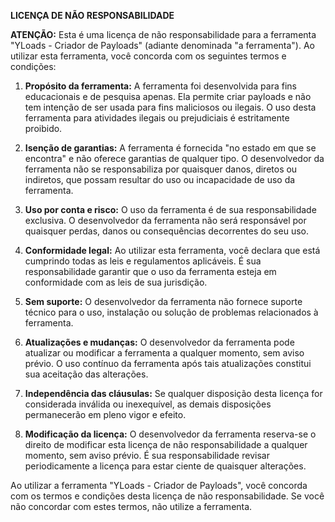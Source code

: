 **LICENÇA DE NÃO RESPONSABILIDADE**

**ATENÇÃO:** Esta é uma licença de não responsabilidade para a ferramenta "YLoads - Criador de Payloads" (adiante denominada "a ferramenta"). Ao utilizar esta ferramenta, você concorda com os seguintes termos e condições:

1. **Propósito da ferramenta:** A ferramenta foi desenvolvida para fins educacionais e de pesquisa apenas. Ela permite criar payloads e não tem intenção de ser usada para fins maliciosos ou ilegais. O uso desta ferramenta para atividades ilegais ou prejudiciais é estritamente proibido.

2. **Isenção de garantias:** A ferramenta é fornecida "no estado em que se encontra" e não oferece garantias de qualquer tipo. O desenvolvedor da ferramenta não se responsabiliza por quaisquer danos, diretos ou indiretos, que possam resultar do uso ou incapacidade de uso da ferramenta.

3. **Uso por conta e risco:** O uso da ferramenta é de sua responsabilidade exclusiva. O desenvolvedor da ferramenta não será responsável por quaisquer perdas, danos ou consequências decorrentes do seu uso.

4. **Conformidade legal:** Ao utilizar esta ferramenta, você declara que está cumprindo todas as leis e regulamentos aplicáveis. É sua responsabilidade garantir que o uso da ferramenta esteja em conformidade com as leis de sua jurisdição.

5. **Sem suporte:** O desenvolvedor da ferramenta não fornece suporte técnico para o uso, instalação ou solução de problemas relacionados à ferramenta.

6. **Atualizações e mudanças:** O desenvolvedor da ferramenta pode atualizar ou modificar a ferramenta a qualquer momento, sem aviso prévio. O uso contínuo da ferramenta após tais atualizações constitui sua aceitação das alterações.

7. **Independência das cláusulas:** Se qualquer disposição desta licença for considerada inválida ou inexequível, as demais disposições permanecerão em pleno vigor e efeito.

8. **Modificação da licença:** O desenvolvedor da ferramenta reserva-se o direito de modificar esta licença de não responsabilidade a qualquer momento, sem aviso prévio. É sua responsabilidade revisar periodicamente a licença para estar ciente de quaisquer alterações.

Ao utilizar a ferramenta "YLoads - Criador de Payloads", você concorda com os termos e condições desta licença de não responsabilidade. Se você não concordar com estes termos, não utilize a ferramenta.
